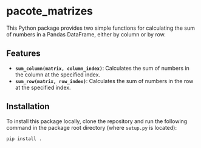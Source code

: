 # pacote_matrizes

This Python package provides two simple functions for calculating the sum of numbers in a Pandas DataFrame, either by column or by row.

## Features

- **`sum_column(matrix, column_index)`**: Calculates the sum of numbers in the column at the specified index.
- **`sum_row(matrix, row_index)`**: Calculates the sum of numbers in the row at the specified index.

## Installation

To install this package locally, clone the repository and run the following command in the package root directory (where `setup.py` is located):

```bash
pip install .
```
